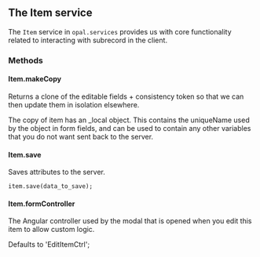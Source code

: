 ## The Item service

The `Item` service in `opal.services` provides us with core functionality related
to interacting with subrecord in the client.

### Methods

#### Item.makeCopy

Returns a clone of the editable fields + consistency token so that
we can then update them in isolation elsewhere.

The copy of item has an _local object. This contains the uniqueName used by the object in form fields, and can be used to contain any other variables that you do not want sent back to the server.

#### Item.save

Saves attributes to the server.

    item.save(data_to_save);

#### Item.formController

The Angular controller used by the modal that is opened when you edit this item to allow custom logic.

Defaults to 'EditItemCtrl';
